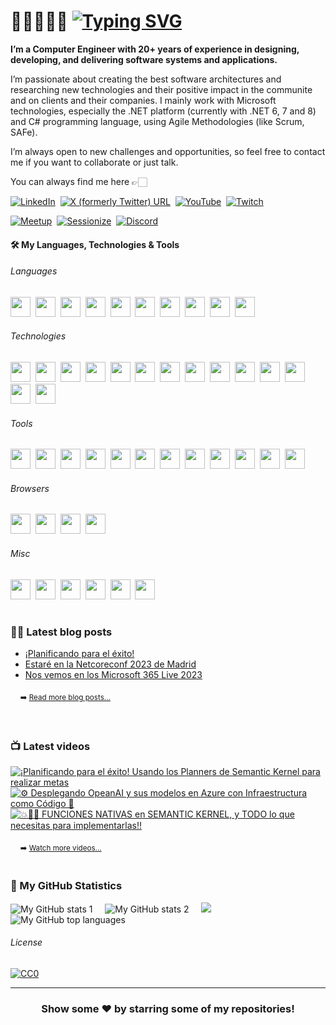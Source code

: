# 👋🏻👨🏻‍💻 [![Typing SVG](https://readme-typing-svg.demolab.com?font=VT323&size=70&duration=2800&pause=10000&color=719B79&multiline=true&random=false&width=920&height=85&lines=Hi+there!+I'm+Rodrigo+Liberoff)](https://git.io/typing-svg)

**I’m a Computer Engineer with 20+ years of experience in designing, developing, and delivering software systems and applications.**

I’m passionate about creating the best software architectures and researching new technologies and their positive impact in the communite and on clients and their companies. I mainly work with Microsoft technologies, especially the .NET platform (currently with .NET 6, 7 and 8) and C# programming language, using Agile Methodologies (like Scrum, SAFe).

I’m always open to new challenges and opportunities, so feel free to contact me if you want to collaborate or just talk. 

You can always find me here 👉🏻

[![LinkedIn](https://img.shields.io/badge/LinkedIn-0077B5?style=for-the-badge&logo=linkedin&logoColor=white)](https://www.linkedin.com/in/rliberoff/)&nbsp;
[![X (formerly Twitter) URL](https://img.shields.io/badge/follow_me-000?style=for-the-badge&logo=X)](https://twitter.com/rliberoff)&nbsp;
[![YouTube](https://img.shields.io/badge/Subscribe-FF0000?style=for-the-badge&logo=youtube)](https://www.youtube.com/@CODERTECTURA?sub_confirmation=1)&nbsp;
[![Twitch](https://img.shields.io/badge/Subscribe-9146FF?style=for-the-badge&logo=twitch&logoColor=FFF)](https://www.twitch.tv/codertectura)&nbsp;

[![Meetup](https://img.shields.io/badge/Meetup-ED1C40?style=for-the-badge&logo=meetup&logoColor=FFF)](https://www.meetup.com/members/262967063/)&nbsp;
[![Sessionize](https://img.shields.io/badge/Sessionize-1AB394?style=for-the-badge&logo=sessionize&logoColor=FFF)](https://sessionize.com/rliberoff)&nbsp;
[![Discord](https://img.shields.io/badge/Contact_Me-5865F2?style=for-the-badge&logo=discord&logoColor=FFF)](https://discordapp.com/users/805412670794498059)&nbsp;

#### 🛠️ My Languages, Technologies & Tools

###### Languages

<p float="left">
  <picture><img height="32" width="32" src="https://cdn.jsdelivr.net/gh/devicons/devicon/icons/csharp/csharp-plain.svg" /></picture>&nbsp;
  <picture><img height="32" width="32" src="https://cdn.simpleicons.org/typescript/3178C6" /></picture>&nbsp;
  <picture><img height="32" width="32" src="https://cdn.simpleicons.org/javascript/F7DF1E" /></picture>&nbsp;
  <picture><img height="32" width="32" src="https://cdn.simpleicons.org/html5/E34F26" /></picture>&nbsp;
  <picture><img height="32" width="32" src="https://cdn.simpleicons.org/css3/1572B6" /></picture>&nbsp;
  <picture><img height="32" width="32" src="https://cdn.simpleicons.org/python/3776AB" /></picture>&nbsp;
  <picture><img height="32" width="32" src="https://cdn.simpleicons.org/json/000/C0C0C0" /></picture>&nbsp;
  <picture><img height="32" width="32" src="https://cdn.simpleicons.org/yaml/CB171E" /></picture>&nbsp;
  <picture><img height="32" width="32" src="https://cdn.simpleicons.org/powershell/5391FE" /></picture>&nbsp;
  <picture><img height="32" width="32" src="https://cdn.simpleicons.org/uml/FABD14" /></picture>&nbsp;
</p>

###### Technologies

<p float="left">
  <picture><img height="32" width="32" src="https://cdn.simpleicons.org/dotnet/512BD4" /></picture>&nbsp;
  <picture><img height="32" width="32" src="https://cdn.simpleicons.org/microsoftazure/0078D4" /></picture>&nbsp;
  <picture><img height="32" width="32" src="https://cdn.simpleicons.org/openai/412991/C0C0C0" /></picture>&nbsp;
  <picture><img height="32" width="32" src="https://cdn.simpleicons.org/dotenv/ECD53F" /></picture>&nbsp;
  <picture><img height="32" width="32" src="https://cdn.simpleicons.org/dapr/5391FE" /></picture>&nbsp;
  <picture><img height="32" width="32" src="https://cdn.simpleicons.org/docker/2496ED" /></picture>&nbsp;
  <picture><img height="32" width="32" src="https://cdn.simpleicons.org/swagger/85EA2D" /></picture>&nbsp;
  <picture><img height="32" width="32" src="https://cdn.simpleicons.org/openapiinitiative/6BA539" /></picture>&nbsp;
  <picture><img height="32" width="32" src="https://cdn.simpleicons.org/jupyter/F37626" /></picture>&nbsp;
  <picture><img height="32" width="32" src="https://cdn.simpleicons.org/npm/CB3837" /></picture>&nbsp;
  <picture><img height="32" width="32" src="https://cdn.simpleicons.org/prettier/F7B93E" /></picture>&nbsp;
  <picture><img height="32" width="32" src="https://cdn.simpleicons.org/editorconfig/000/FEFEFE" /></picture>&nbsp;
  <picture><img height="32" width="32" src="https://cdn.simpleicons.org/windows/0078D4" /></picture>&nbsp;
  <picture><img height="32" width="32" src="https://cdn.simpleicons.org/linux/FCC624" /></picture>&nbsp;
</p>

###### Tools

<p float="left">
  <picture><img height="32" width="32" src="https://cdn.simpleicons.org/visualstudio/5C2D91" /></picture>&nbsp;
  <picture><img height="32" width="32" src="https://cdn.simpleicons.org/visualstudiocode/007ACC" /></picture>&nbsp;
  <picture><img height="32" width="32" src="https://cdn.simpleicons.org/azuredevops/0078D7" /></picture>&nbsp;
  <picture><img height="32" width="32" src="https://cdn.simpleicons.org/nuget/004880" /></picture>&nbsp;
  <picture><img height="32" width="32" src="https://cdn.simpleicons.org/git/F05032" /></picture>&nbsp;
  <picture><img height="32" width="32" src="https://cdn.simpleicons.org/nodedotjs/339933" /></picture>&nbsp;
  <picture><img height="32" width="32" src="https://cdn.simpleicons.org/sonarlint/CB2029" /></picture>&nbsp;
  <picture><img height="32" width="32" src="https://cdn.simpleicons.org/sonarcloud/F3702A" /></picture>&nbsp;
  <picture><img height="32" width="32" src="https://cdn.simpleicons.org/postman/FF6C37" /></picture>&nbsp;
  <picture><img height="32" width="32" src="https://cdn.simpleicons.org/ngrok/1F1E37/C0C0C0" /></picture>&nbsp;
  <picture><img height="32" width="32" src="https://cdn.simpleicons.org/windowsterminal/4D4D4D" /></picture>&nbsp;
  <picture><img height="32" width="32" src="https://cdn.simpleicons.org/notepadplusplus/90E59A" /></picture>&nbsp;
</p>

###### Browsers

<p float="left">
  <picture><img height="32" width="32" src="https://cdn.simpleicons.org/brave/FB542B" /></picture>&nbsp;
  <picture><img height="32" width="32" src="https://cdn.simpleicons.org/firefox/FF7139" /></picture>&nbsp;
  <picture><img height="32" width="32" src="https://cdn.simpleicons.org/microsoftedge/0078D7" /></picture>&nbsp;
  <picture><img height="32" width="32" src="https://cdn.simpleicons.org/googlechrome/4285F4" /></picture>&nbsp;
</p>

###### Misc

<p float="left">
  <picture><img height="32" width="32" src="https://cdn.simpleicons.org/pexels/05A081" /></picture>&nbsp;
  <picture><img height="32" width="32" src="https://cdn.simpleicons.org/canva/00C4CC" /></picture>&nbsp;
  <picture><img height="32" width="32" src="https://cdn.simpleicons.org/obsstudio/302E31/C0C0C0" /></picture>&nbsp;
  <!-- <picture><img height="32" width="32" src="https://upload.wikimedia.org/wikipedia/commons/0/0e/Logo_DavinciResolve_Simple.svg" /></picture>&nbsp; -->
  <picture><img height="32" width="32" src="https://cdn.simpleicons.org/scpfoundation/000000/FFFFFF" /></picture>&nbsp;
  <picture><img height="32" width="32" src="https://cdn.simpleicons.org/startrek/FFE200" /></picture>&nbsp;
  <picture><img height="32" width="32" src="https://cdn.simpleicons.org/dungeonsanddragons/ED1C24" /></picture>&nbsp;
</p>

#
### ✍🏻 Latest blog posts

<!-- BLOGPOSTS:START -->
- [¡Planificando para el éxito!](https://codertectura.com//posts/netcoreconf-2023-madrid-planificando-para-el-exito)
- [Estaré en la Netcoreconf 2023 de Madrid](https://codertectura.com//posts/nos-vemos-en-la-net-core-conf-2023-madrid)
- [Nos vemos en los Microsoft 365 Live 2023](https://codertectura.com//posts/nos-vemos-en-microsoft-365-live-2023)
<!-- BLOGPOSTS:END -->

&nbsp;&nbsp;&nbsp;&nbsp;<sub>➡️ <a href="https://www.codertectura.com" target="_blank">Read more blog posts...</a></sub>

&nbsp;&nbsp;&nbsp;&nbsp;<a href="https://codertectura.com/atom.xml"><img height="16" src="https://img.shields.io/badge/rss-F88900?style=for-the-badge&logo=rss&logoColor=white" /></a>    

### 📺 Latest videos
<!-- BEGIN YOUTUBE-CARDS -->
[![¡Planificando para el éxito! Usando los Planners de Semantic Kernel para realizar metas](https://ytcards.demolab.com/?id=oE1NIXiq-hE&title=%C2%A1Planificando+para+el+%C3%A9xito%21+Usando+los+Planners+de+Semantic+Kernel+para+realizar+metas&lang=en&timestamp=1701610648&background_color=%230d1117&title_color=%23ffffff&stats_color=%23dedede&max_title_lines=2&width=250&border_radius=5 "¡Planificando para el éxito! Usando los Planners de Semantic Kernel para realizar metas")](https://www.youtube.com/watch?v=oE1NIXiq-hE)
[![⚙️ Desplegando OpeanAI y sus modelos en Azure con Infraestructura como Código 🦾](https://ytcards.demolab.com/?id=QVcGvtJ3vRc&title=%E2%9A%99%EF%B8%8F+Desplegando+OpeanAI+y+sus+modelos+en+Azure+con+Infraestructura+como+C%C3%B3digo+%F0%9F%A6%BE&lang=en&timestamp=1695049230&background_color=%230d1117&title_color=%23ffffff&stats_color=%23dedede&max_title_lines=2&width=250&border_radius=5 "⚙️ Desplegando OpeanAI y sus modelos en Azure con Infraestructura como Código 🦾")](https://www.youtube.com/watch?v=QVcGvtJ3vRc)
[![💥🫵🏻 FUNCIONES NATIVAS en SEMANTIC KERNEL, y TODO lo que necesitas para implementarlas‼️](https://ytcards.demolab.com/?id=mSJa0oaS_XE&title=%F0%9F%92%A5%F0%9F%AB%B5%F0%9F%8F%BB+FUNCIONES+NATIVAS+en+SEMANTIC+KERNEL%2C+y+TODO+lo+que+necesitas+para+implementarlas%E2%80%BC%EF%B8%8F&lang=en&timestamp=1689260435&background_color=%230d1117&title_color=%23ffffff&stats_color=%23dedede&max_title_lines=2&width=250&border_radius=5 "💥🫵🏻 FUNCIONES NATIVAS en SEMANTIC KERNEL, y TODO lo que necesitas para implementarlas‼️")](https://www.youtube.com/watch?v=mSJa0oaS_XE)
<!-- END YOUTUBE-CARDS -->
&nbsp;&nbsp;&nbsp;&nbsp;<sub>➡️ <a href="https://www.youtube.com/@CODERTECTURA/videos" target="_blank">Watch more videos...</a></sub>

#
### 📐 My GitHub Statistics

![My GitHub stats 1](https://github-readme-stats.vercel.app/api?username=rliberoff&rank_icon=github&show_icons=true&theme=gotham)
&nbsp;&nbsp;&nbsp;
![My GitHub stats 2](https://streak-stats.demolab.com/?user=rliberoff&theme=gotham)
&nbsp;&nbsp;&nbsp;
<img src="https://github-readme-activity-graph.vercel.app/graph?username=rliberoff&theme=high-contrast&radius=10&color=a3d1ce&title_color=4ea788&height=330&bg_color=0d1014&line=4ea788&point=a3d1ce"/>
![My GitHub top languages](https://github-readme-stats.vercel.app/api/top-langs/?username=rliberoff&layout=compact&show_icons=true&theme=gotham)

###### License

[![CC0](https://licensebuttons.net/p/zero/1.0/88x31.png)](https://creativecommons.org/publicdomain/zero/1.0/)

<hr>
<div align="center">

### Show some ❤️ by starring some of my repositories!

</div>
